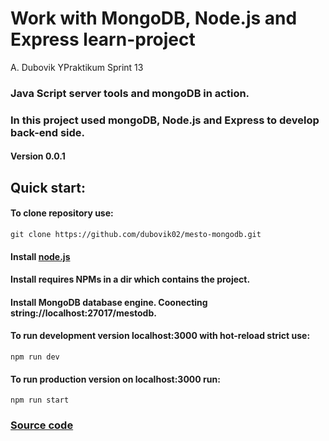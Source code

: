 # Work with MongoDB, Node.js and Express learn-project  
A. Dubovik YPraktikum Sprint 13
### Java Script server tools and mongoDB in action.
### In this project used mongoDB, Node.js and Express to develop back-end side.
#### Version 0.0.1
## Quick start: 
#### To clone repository use:
    git clone https://github.com/dubovik02/mesto-mongodb.git
#### Install [node.js](https://nodejs.org/en/download/) 
#### Install requires NPMs in a dir which contains the project.
#### Install MongoDB database engine. Coonecting string://localhost:27017/mestodb.
#### To run development version localhost:3000 with hot-reload strict use:
    npm run dev
#### To run production version on localhost:3000 run:
    npm run start
### [Source code](https://github.com/dubovik02/mesto-mongodb)
